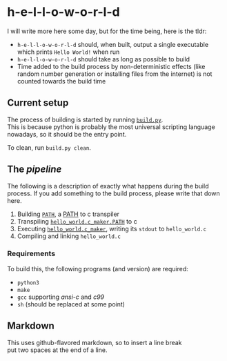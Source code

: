 # h-e-l-l-o-w-o-r-l-d

I will write more here some day, but for the time being, here is the tldr:
- `h-e-l-l-o-w-o-r-l-d` should, when built, output a single executable which prints `Hello World!` when run
- `h-e-l-l-o-w-o-r-l-d` should take as long as possible to build
- Time added to the build process by non-deterministic effects (like random number generation or installing files from the internet)
  is not counted towards the build time

## Current setup

The process of building is started by running [`build.py`](./build.py).  
This is because python is probably the most universal scripting language nowadays, so it should be the entry point.

To clean, run `build.py clean`.

## The *pipeline*

The following is a description of exactly what happens during the build process.
If you add something to the build process, please write that down here.

1) Building [`PATH`](PATH/), a [PATH](https://esolangs.org/wiki/PATH) to c transpiler  
2) Transpiling [`hello_world.c_maker.PATH`](hello_world.c_maker/hello_world.c_maker.PATH) to c  
3) Executing [`hello_world.c_maker`](hello_world.c_maker/), writing its `stdout` to `hello_world.c`  
4) Compiling and linking `hello_world.c`  

### Requirements

To build this, the following programs (and version) are required:
- `python3`
- `make`
- `gcc` supporting *ansi-c* and *c99*
- `sh` (should be replaced at some point)

## Markdown

This uses github-flavored markdown, so to insert a line break  
put two spaces at the end of a line.
